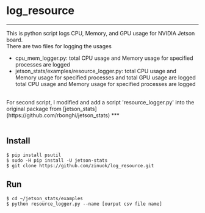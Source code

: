 # log_resource

***
This is python script logs CPU, Memory, and GPU usage for NVIDIA Jetson board. <br>
There are two files for logging the usages
+ cpu_mem_logger.py: total CPU usage and Memory usage for specified processes are logged
+ jetson_stats/examples/resource_logger.py: total CPU usage and Memory usage for specified processes  and total GPU usage are logged <br>total CPU usage and Memory usage for specified processes are logged
<br>
For second script, I modified and add a script 'resource_logger.py' into the original package from [jetson_stats](https://github.com/rbonghi/jetson_stats)
***
<br><br>

## Install
```
$ pip install psutil
$ sudo -H pip install -U jetson-stats
$ git clone https://github.com/zinuok/log_resource.git
```

## Run
```
$ cd ~/jetson_stats/examples
$ python resource_logger.py --name [ourput csv file name]
```

